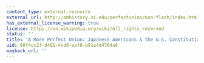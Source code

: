 ```yaml
---
content_type: external-resource
external_url: http://amhistory.si.edu/perfectunion/non-flash/index.html
has_external_license_warning: true
license: https://en.wikipedia.org/wiki/All_rights_reserved
status: ''
title: 'A More Perfect Union: Japanese Americans & the U.S. Constitution'
uid: 80f4cc2f-d401-4cd6-aaf0-b91e4d4764a8
wayback_url: ''
---
```

